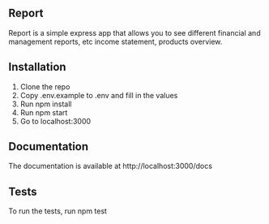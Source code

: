## Report

Report is a simple express app that allows you to see different financial and management reports, etc income statement,
products overview.

## Installation

1. Clone the repo
2. Copy .env.example to .env and fill in the values
3. Run npm install
4. Run npm start
5. Go to localhost:3000

## Documentation

The documentation is available at http://localhost:3000/docs

## Tests

To run the tests, run npm test